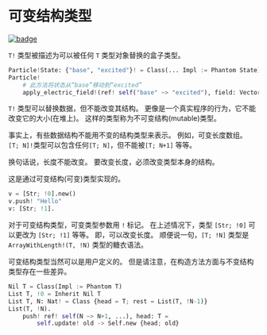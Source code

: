 # 可变结构类型

[![badge](https://img.shields.io/endpoint.svg?url=https%3A%2F%2Fgezf7g7pd5.execute-api.ap-northeast-1.amazonaws.com%2Fdefault%2Fsource_up_to_date%3Fowner%3Derg-lang%26repos%3Derg%26ref%3Dmain%26path%3Ddoc/EN/syntax/type/advanced/mut_struct.md%26commit_hash%3D51de3c9d5a9074241f55c043b9951b384836b258)](https://gezf7g7pd5.execute-api.ap-northeast-1.amazonaws.com/default/source_up_to_date?owner=erg-lang&repos=erg&ref=main&path=doc/EN/syntax/type/advanced/mut_struct.md&commit_hash=51de3c9d5a9074241f55c043b9951b384836b258)

`T!` 类型被描述为可以被任何 `T` 类型对象替换的盒子类型。

```python
Particle!State: {"base", "excited"}! = Class(... Impl := Phantom State)
Particle!
    # 此方法将状态从“base”移动到“excited”
    apply_electric_field!(ref! self("base" ~> "excited"), field: Vector) = ...
```

`T!` 类型可以替换数据，但不能改变其结构。
更像是一个真实程序的行为，它不能改变它的大小(在堆上)。 这样的类型称为不可变结构(mutable)类型。

事实上，有些数据结构不能用不变的结构类型来表示。
例如，可变长度数组。 `[T; N]!`类型可以包含任何`[T; N]`，但不能被`[T; N+1]` 等等。

换句话说，长度不能改变。 要改变长度，必须改变类型本身的结构。

这是通过可变结构(可变)类型实现的。

```python
v = [Str; !0].new()
v.push! "Hello"
v: [Str; !1].
```

对于可变结构类型，可变类型参数用 `!` 标记。 在上述情况下，类型 `[Str; !0]` 可以更改为 `[Str; !1]` 等等。 即，可以改变长度。
顺便说一句，`[T; !N]` 类型是 `ArrayWithLength!(T, !N)` 类型的糖衣语法。

可变结构类型当然可以是用户定义的。 但是请注意，在构造方法方面与不变结构类型存在一些差异。

```python
Nil T = Class(Impl := Phantom T)
List T, !0 = Inherit Nil T
List T, N: Nat! = Class {head = T; rest = List(T, !N-1)}
List(T, !N).
    push! ref! self(N ~> N+1, ...), head: T =
        self.update! old -> Self.new {head; old}
```
